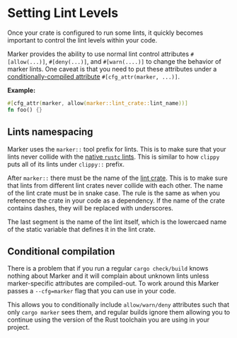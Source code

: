 # Setting Lint Levels

Once your crate is configured to run some lints, it quickly becomes important to control the lint levels within your code.

Marker provides the ability to use normal lint control attributes `#[allow(...)]`, `#[deny(...)]`, and `#[warn(....)]` to change the behavior of marker lints. One caveat is that you need to put these attributes under a [conditionally-compiled attribute](#conditional-compilation) `#[cfg_attr(marker, ...)]`.

**Example:**

```rust
#[cfg_attr(marker, allow(marker::lint_crate::lint_name))]
fn foo() {}
```

## Lints namespacing

Marker uses the `marker::` tool prefix for lints. This is to make sure that your lints never collide with the [native `rustc` lints](https://doc.rust-lang.org/rustc/lints/listing/index.html). This is similar to how `clippy` puts all of its lints under `clippy::` prefix.

After `marker::` there must be the name of the [lint crate](./lint-crate-declaration.md). This is to make sure that lints from different lint crates never collide with each other. The name of the lint crate must be in snake case. The rule is the same as when you reference the crate in your code as a dependency. If the name of the crate contains dashes, they will be replaced with underscores.

The last segment is the name of the lint itself, which is the lowercaed name of the static variable that defines it in the lint crate.

## Conditional compilation

There is a problem that if you run a regular `cargo check/build` knows nothing about Marker and it will complain about unknown lints unless marker-specific attributes are compiled-out. To work around this Marker passes a `--cfg=marker` flag that you can use in your code.

This allows you to conditionally include `allow/warn/deny` attributes such that only `cargo marker` sees them, and regular builds ignore them allowing you to continue using the version of the Rust toolchain you are using in your project.
